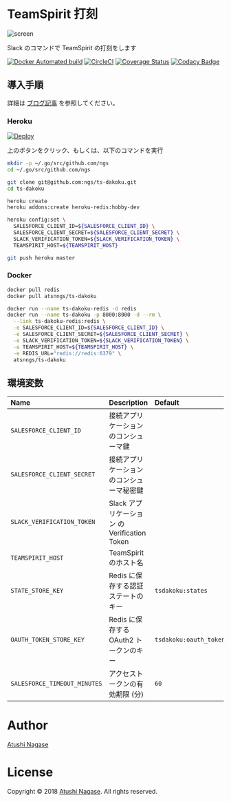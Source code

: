 TeamSpirit 打刻
===============

![screen](https://ja.ngs.io/images/2018-02-14-ts-dakoku/screen.gif)

Slack のコマンドで TeamSpirit の打刻をします

[![Docker Automated build](https://img.shields.io/docker/automated/atsnngs/ts-dakoku.svg?maxAge=2592000)](https://hub.docker.com/r/atsnngs/ts-dakoku/)
[![CircleCI](https://circleci.com/gh/ngs/ts-dakoku.svg?style=svg&circle-token=9c154b7114e81b3ed97b85121e98c7ee5a9ad23c)](https://circleci.com/gh/ngs/ts-dakoku)
[![Coverage Status](https://coveralls.io/repos/github/ngs/ts-dakoku/badge.svg?branch=master)](https://coveralls.io/github/ngs/ts-dakoku?branch=master)
[![Codacy Badge](https://api.codacy.com/project/badge/Grade/659d166203e84a3eaafd821f9766af77)](https://www.codacy.com/app/ngs/ts-dakoku?utm_source=github.com&amp;utm_medium=referral&amp;utm_content=ngs/ts-dakoku&amp;utm_campaign=Badge_Grade)

導入手順
-------

詳細は [ブログ記事](https://ja.ngs.io/2018/02/14/ts-dakoku/) を参照してください。

### Heroku

[![Deploy](https://www.herokucdn.com/deploy/button.png)](https://heroku.com/deploy)

上のボタンをクリック、もしくは、以下のコマンドを実行

```sh
mkdir -p ~/.go/src/github.com/ngs
cd ~/.go/src/github.com/ngs

git clone git@github.com:ngs/ts-dakoku.git
cd ts-dakoku

heroku create
heroku addons:create heroku-redis:hobby-dev

heroku config:set \
  SALESFORCE_CLIENT_ID=${SALESFORCE_CLIENT_ID} \
  SALESFORCE_CLIENT_SECRET=${SALESFORCE_CLIENT_SECRET} \
  SLACK_VERIFICATION_TOKEN=${SLACK_VERIFICATION_TOKEN} \
  TEAMSPIRIT_HOST=${TEAMSPIRIT_HOST}

git push heroku master
```

### Docker

```sh
docker pull redis
docker pull atsnngs/ts-dakoku

docker run --name ts-dakoku-redis -d redis
docker run --name ts-dakoku -p 8000:8000 -d --rm \
  --link ts-dakoku-redis:redis \
  -e SALESFORCE_CLIENT_ID=${SALESFORCE_CLIENT_ID} \
  -e SALESFORCE_CLIENT_SECRET=${SALESFORCE_CLIENT_SECRET} \
  -e SLACK_VERIFICATION_TOKEN=${SLACK_VERIFICATION_TOKEN} \
  -e TEAMSPIRIT_HOST=${TEAMSPIRIT_HOST} \
  -e REDIS_URL="redis://redis:6379" \
  atsnngs/ts-dakoku
```

環境変数
--------

| Name                         | Description                                  | Default               |
| :--------------------------- | :------------------------------------------  | :-------------------- |
| `SALESFORCE_CLIENT_ID`       | 接続アプリケーションのコンシューマ鍵                |                       |
| `SALESFORCE_CLIENT_SECRET`   | 接続アプリケーションのコンシューマ秘密鍵             |                       |
| `SLACK_VERIFICATION_TOKEN`   | Slack アプリケーション の Verification Token    |                        |
| `TEAMSPIRIT_HOST`            | TeamSpirit のホスト名                          |                       |
| `STATE_STORE_KEY`            | Redis に保存する認証ステートのキー                | `tsdakoku:states`      |
| `OAUTH_TOKEN_STORE_KEY`      | Redis に保存する OAuth2 トークンのキー           | `tsdakoku:oauth_tokens` |
| `SALESFORCE_TIMEOUT_MINUTES` | アクセストークンの有効期限 (分)                   | `60`                   |

Author
======

[Atushi Nagase]

License
=======

Copyright &copy; 2018 [Atushi Nagase]. All rights reserved.

[Atushi Nagase]: https://ngs.io/
